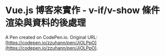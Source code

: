 # Vue.js 博客來實作 - v-if/v-show 條件渲染與資料的後處理

A Pen created on CodePen.io. Original URL: [https://codepen.io/zzuhann/pen/JjOLPpO](https://codepen.io/zzuhann/pen/JjOLPpO).


